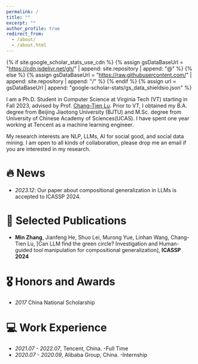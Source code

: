 ```yaml
---
permalink: /
title: ""
excerpt: ""
author_profile: true
redirect_from: 
  - /about/
  - /about.html
---
```


{% if site.google_scholar_stats_use_cdn %}
{% assign gsDataBaseUrl = "https://cdn.jsdelivr.net/gh/" | append: site.repository | append: "@" %}
{% else %}
{% assign gsDataBaseUrl = "https://raw.githubusercontent.com/" | append: site.repository | append: "/" %}
{% endif %}
{% assign url = gsDataBaseUrl | append: "google-scholar-stats/gs_data_shieldsio.json" %}

<span class='anchor' id='about-me'></span>

I am a Ph.D. Student in Computer Science at Virginia Tech (VT) starting in Fall 2023, advised by Prof. <a href="ttps://people.cs.vt.edu/ctlu/"> Chang-Tien Lu</a>. Prior to VT, I obtained my B.A. degree from Beijing Jiaotong University (BJTU) and M.Sc. degree from University of Chinese Academy of Sciences(UCAS). I have spent one year working at Tencent as a machine learning engineer.

My research interests are NLP, LLMs, AI for social good, and social data mining. I am open to all kinds of collaboration, please drop me an email if you are interested in my research.

# 🔥 News
- *2023.12*: Our paper about compositional generalization in LLMs is accepted to ICASSP 2024. 

# 📝 Selected Publications

- **Min Zhang**, Jianfeng He, Shuo Lei, Murong Yue, Linhan Wang, Chang-Tien Lu, [Can LLM find the green circle? Investigation and Human-guided tool manipulation for compositional generalization], **ICASSP 2024**

# 🎖 Honors and Awards
- *2017* China National Scholarship

# 💻 Work Experience
- *2021.07 - 2022.07*, Tencent, China. -Full Time
- *2020.07 - 2020.09*, Alibaba Group, China. -Internship
